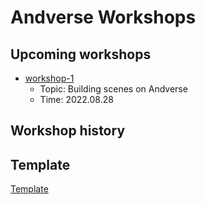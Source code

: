 # Andverse Workshops

## Upcoming workshops
 - [workshop-1](./workshop-1/README.md)
   - Topic: Building scenes on Andverse
   - Time: 2022.08.28

## Workshop history


## Template
[Template](./template.md)